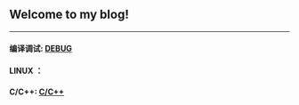 ## Welcome to my blog! 

-----



#### 编译调试:			[DEBUG](./DEBUG.html)



#### LINUX ：			

#### C/C++:				[C/C++](./CC++.html)


